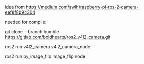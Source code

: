 idea from https://medium.com/swlh/raspberry-pi-ros-2-camera-eef8f8b94304

needed for compile:

git clone --branch humble https://gitlab.com/boldhearts/ros2_v4l2_camera.git


ros2 run v4l2_camera v4l2_camera_node

ros2 run py_image_flip image_flip node
